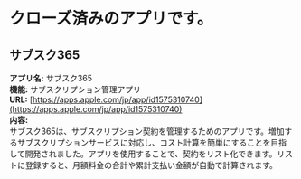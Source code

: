 # クローズ済みのアプリです。
## サブスク365
**アプリ名:** サブスク365  
**機能:** サブスクリプション管理アプリ  
**URL:** [https://apps.apple.com/jp/app/id1575310740](https://apps.apple.com/jp/app/id1575310740)  
**内容:**  
サブスク365は、サブスクリプション契約を管理するためのアプリです。増加するサブスクリプションサービスに対応し、コスト計算を簡単にすることを目指して開発されました。アプリを使用することで、契約をリスト化できます。リストに登録すると、月額料金の合計や累計支払い金額が自動で計算されます。
